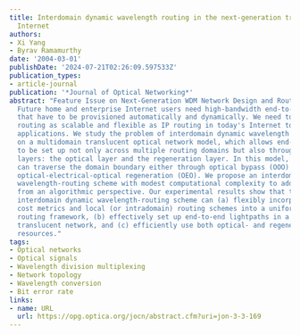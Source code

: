 ```yaml
---
title: Interdomain dynamic wavelength routing in the next-generation translucent optical
  Internet
authors:
- Xi Yang
- Byrav Ramamurthy
date: '2004-03-01'
publishDate: '2024-07-21T02:26:09.597533Z'
publication_types:
- article-journal
publication: '*Journal of Optical Networking*'
abstract: "Feature Issue on Next-Generation WDM Network Design and Routing (WDMN).
  Future home and enterprise Internet users need high-bandwidth end-to-end connections
  that have to be provisioned automatically and dynamically. We need to make optical-layer
  routing as scalable and flexible as IP routing in today's Internet to support high-end
  applications. We study the problem of interdomain dynamic wavelength routing based
  on a multidomain translucent optical network model, which allows end-to-end lightpaths
  to be set up not only across multiple routing domains but also through two network
  layers: the optical layer and the regeneration layer. In this model, a lightpath
  can traverse the domain boundary either through optical bypass (OOO) or through
  optical-electrical-optical regeneration (OEO). We propose an interdomain dynamic
  wavelength-routing scheme with modest computational complexity to address the problem
  from an algorithmic perspective. Our experimental results show that the proposed
  interdomain dynamic wavelength-routing scheme can (a) flexibly incorporate various
  cost metrics and local (or intradomain) routing schemes into a uniform interdomain
  routing framework, (b) effectively set up end-to-end lightpaths in a multidomain
  translucent network, and (c) efficiently use both optical- and regeneration-layer
  resources."
tags:
- Optical networks
- Optical signals
- Wavelength division multiplexing
- Network topology
- Wavelength conversion
- Bit error rate
links:
- name: URL
  url: https://opg.optica.org/jocn/abstract.cfm?uri=jon-3-3-169
---
```


